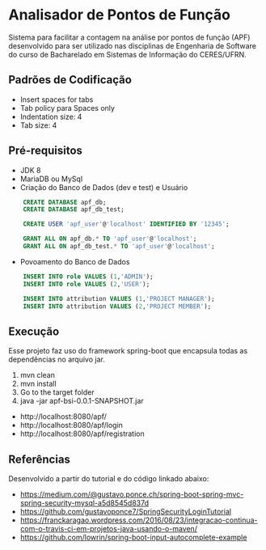 # Analisador de Pontos de Função

Sistema para facilitar a contagem na análise por pontos de função (APF) desenvolvido para ser utilizado nas disciplinas de Engenharia de Software do curso de Bacharelado em Sistemas de Informação do CERES/UFRN.

## Padrões de Codificação

* Insert spaces for tabs
* Tab policy para Spaces only
* Indentation size: 4
* Tab size: 4

## Pré-requisitos

* JDK 8
* MariaDB ou MySql
* Criação do Banco de Dados (dev e test) e Usuário

```sql
    CREATE DATABASE apf_db;
    CREATE DATABASE apf_db_test;

    CREATE USER 'apf_user'@'localhost' IDENTIFIED BY '12345';

    GRANT ALL ON apf_db.* TO 'apf_user'@'localhost';
    GRANT ALL ON apf_db_test.* TO 'apf_user'@'localhost';
```

* Povoamento do Banco de Dados

```sql
    INSERT INTO role VALUES (1,'ADMIN');
    INSERT INTO role VALUES (2,'USER');

    INSERT INTO attribution VALUES (1,'PROJECT MANAGER');
    INSERT INTO attribution VALUES (2,'PROJECT MEMBER');
```
## Execução

Esse projeto faz uso do framework spring-boot que encapsula todas as dependências no arquivo jar.

1. mvn clean
2. mvn install
3. Go to the target folder
4. java -jar apf-bsi-0.0.1-SNAPSHOT.jar

- http://localhost:8080/apf/
- http://localhost:8080/apf/login
- http://localhost:8080/apf/registration

## Referências

Desenvolvido a partir do tutorial e do código linkado abaixo:

* https://medium.com/@gustavo.ponce.ch/spring-boot-spring-mvc-spring-security-mysql-a5d8545d837d
* https://github.com/gustavoponce7/SpringSecurityLoginTutorial
* https://franckaragao.wordpress.com/2016/08/23/integracao-continua-com-o-travis-ci-em-projetos-java-usando-o-maven/
* https://github.com/lowrin/spring-boot-input-autocomplete-example
